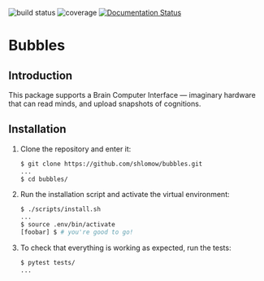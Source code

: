![build status](https://api.travis-ci.org/shlomow/bubbles.svg?branch=master)
![coverage](https://codecov.io/gh/shlomow/bubbles/branch/master/graph/badge.svg)
[![Documentation Status](https://readthedocs.org/projects/bubbles-advanced-system-design/badge/?version=latest)](https://bubbles-advanced-system-design.readthedocs.io/en/latest/?badge=latest)

# Bubbles

## Introduction

This package supports a Brain Computer Interface — imaginary hardware that can read minds, and upload snapshots of cognitions.

## Installation

1. Clone the repository and enter it:

    ```sh
    $ git clone https://github.com/shlomow/bubbles.git
    ...
    $ cd bubbles/
    ```

2. Run the installation script and activate the virtual environment:

    ```sh
    $ ./scripts/install.sh
    ...
    $ source .env/bin/activate
    [foobar] $ # you're good to go!
    ```

3. To check that everything is working as expected, run the tests:


    ```sh
    $ pytest tests/
    ...
    ```
